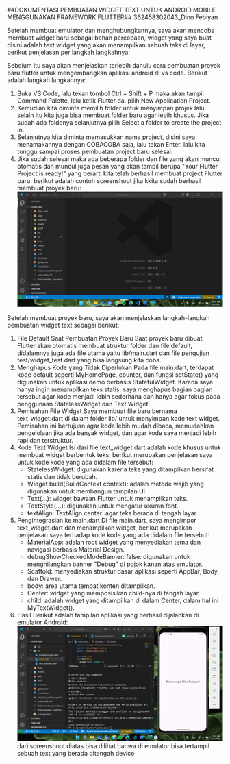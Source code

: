 ##DOKUMENTASI PEMBUATAN WIDGET TEXT UNTUK ANDROID MOBILE MENGGUNAKAN FRAMEWORK FLUTTER##
362458302043_Dino Febiyan

Setelah membuat emulator dan menghubungkannya, saya akan mencoba membuat widget baru sebagai bahan percobaan, widget yang saya buat disini adalah text widget yang akan menampilkan sebuah teks di layar, berikut penjelasan per langkah langkahnya:

Sebelum itu saya akan menjelaskan terlebih dahulu cara pembuatan proyek baru flutter untuk mengembangkan aplikasi android di vs code. Berikut adalah langkah langkahnya:
1. Buka VS Code, lalu tekan tombol Ctrl + Shift + P maka akan tampil Command Palette, lalu ketik Flutter da. pilih New Application Project.
2. Kemudian kita diminta memilih folder untuk menyimpan projek lalu, selain itu kita juga bisa membuat folder baru agar lebih khusus. Jika sudah ada foldenya selanjutnya pilih Select a folder to create the project in.
3. Selanjutnya kita diminta memasukkan nama project, disini saya menamakannya dengan COBACOBA saja, lalu tekan Enter. lalu kita tunggu sampai proses pembuatan project baru selesai.
4. Jika sudah selesai maka ada beberapa folder dan file yang akan muncul otomatis dan muncul juga pesan yang akan tampil berupa "Your Flutter Project is ready!" yang berarti kita telah berhasil membuat project Flutter baru.
berikut adalah contoh screenshoot jika kkita sudah berhasil membuat proyek baru:
![screenshoot tampilan vs code saat proyek berhasil dibuat](assets/dokumentasi/dokumentasi_pembuatanproyek.png)

Setelah membuat proyek baru, saya akan menjelaskan langkah-langkah pembuatan widget text sebagai berikut:
1. File Default Saat Pembuatan Proyek Baru
Saat proyek baru dibuat, Flutter akan otomatis membuat struktur folder dan file default, didalamnya juga ada file utama yaitu lib/main.dart dan file pengujian test/widget_test.dart yang bisa langsung kita coba.
2. Menghapus Kode yang Tidak Diperlukan
Pada file main.dart, terdapat kode default seperti MyHomePage, counter, dan fungsi setState() yang digunakan untuk aplikasi demo berbasis StatefulWidget. Karena saya hanya ingin menampilkan teks statis, saya menghapus bagian bagian tersebut agar kode menjadi lebih sederhana dan hanya agar fokus pada penggunaan StatelessWidget dan Text Widget.
3. Pemisahan File Widget
Saya membuat file baru bernama text_widget.dart di dalam folder lib/ untuk menyimpan kode text widget. Pemisahan ini bertujuan agar kode lebih mudah dibaca, memudahkan pengelolaan jika ada banyak widget, dan agar kode saya menjadi lebih rapi dan terstruktur.
4. Kode Text Widget
Isi dari file text_widget.dart adalah kode khusus untuk membuat widget berbentuk teks, berikut merupakan penjelasan saya untuk kode kode yang ada didalam file tersebut:
    -  StatelessWidget: digunakan karena teks yang ditampilkan bersifat statis dan tidak berubah.
    - Widget build(BuildContext context): adalah metode wajib yang digunakan untuk membangun tampilan UI.
    - Text(...): widget bawaan Flutter untuk menampilkan teks.
    - TextStyle(...): digunakan untuk mengatur ukuran font.
    - textAlign: TextAlign.center: agar teks berada di tengah layar.
5. Pengintegrasian ke main.dart
Di file main.dart, saya mengimpor text_widget.dart dan menampilkan widget, berikut merupakan penjelasan saya terhadap kode kode yang ada didalam file tersebut:
    - MaterialApp: adalah root widget yang menyediakan tema dan navigasi berbasis Material Design.
    - debugShowCheckedModeBanner: false: digunakan untuk menghilangkan banner "Debug" di pojok kanan atas emulator.
    - Scaffold: menyediakan struktur dasar aplikasi seperti AppBar, Body, dan Drawer.
    - body: area utama tempat konten ditampilkan.
    - Center: widget yang memposisikan child-nya di tengah layar.
    - child: adalah widget yang ditampilkan di dalam Center, dalam hal ini MyTextWidget().
6. Hasil
Berikut adalah tampilan aplikasi yang berhasil dijalankan di emulator Android:
![Screenshot Hasil Kode untuk widget Text](assets/dokumentasi/dokumentasi_textwidget.png)
dari screenshoot diatas bisa dilihat bahwa di emulator bisa tertampil sebuah text yang berada ditengah device